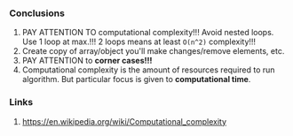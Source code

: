 ### Conclusions 
1. PAY ATTENTION TO computational complexity!!! Avoid nested loops. Use 1 loop at max.!!! 2 loops means at least ```O(n^2)``` complexity!!!
2. Create copy of array/object you'll make changes/remove elements, etc.
3. PAY ATTENTION to **corner cases!!!**
4. Computational complexity is the amount of resources required to run algorithm. But particular focus is given to **computational time**.


### Links
1. https://en.wikipedia.org/wiki/Computational_complexity


